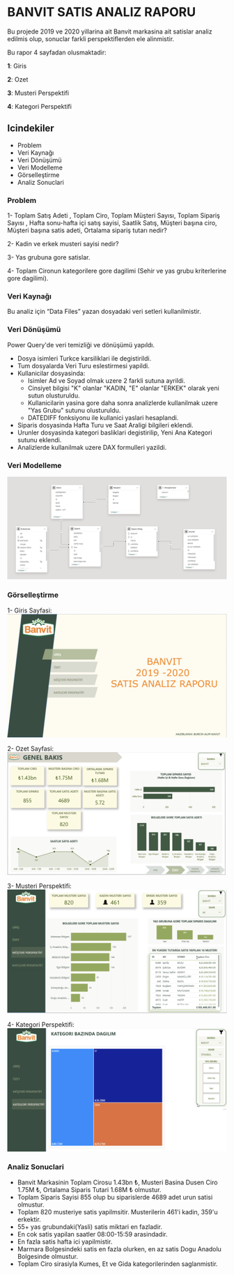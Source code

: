 
# BANVIT SATIS ANALIZ RAPORU
Bu projede 2019 ve 2020 yillarina ait Banvit markasina ait satislar analiz edilmis olup, sonuclar farkli perspektiflerden ele alinmistir.

Bu rapor 4 sayfadan olusmaktadir:

  **1**: Giris

  **2**: Ozet

  **3**: Musteri Perspektifi

  **4**: Kategori Perspektifi


## Icindekiler
- Problem
- Veri Kaynağı
- Veri Dönüşümü
- Veri Modelleme
- Görselleştirme
- Analiz Sonuclari

### Problem

1- Toplam Satış Adeti , Toplam Ciro, Toplam Müşteri Sayısı, Toplam Sipariş Sayısı , Hafta sonu-hafta içi satış sayisi, Saatlik Satış, Müşteri başına ciro, Müşteri başına satis adeti, Ortalama sipariş tutarı nedir?

2- Kadin ve erkek musteri sayisi nedir?

3- Yas grubuna gore satislar.

4- Toplam Cironun kategorilere gore dagilimi (Sehir ve yas grubu kriterlerine gore dagilimi).


### Veri Kaynağı
Bu analiz için “Data Files” yazan dosyadaki veri setleri kullanilmistir.


### Veri Dönüşümü
Power Query'de veri temizliği ve dönüşümü yapıldı.
- Dosya isimleri Turkce karsiliklari ile degistirildi.
- Tum dosyalarda Veri Turu eslestirmesi yapildi.  
- Kullanicilar dosyasinda:
    - Isimler Ad ve Soyad olmak uzere 2 farkli sutuna ayrildi. 
    - Cinsiyet bilgisi "K" olanlar "KADIN, "E" olanlar "ERKEK" olarak yeni sutun olusturuldu. 
    - Kullanicilarin yasina gore daha sonra analizlerde kullanilmak uzere "Yas Grubu" sutunu olusturuldu.
    - DATEDIFF fonksiyonu ile kullanici yaslari hesaplandi.
- Siparis dosyasinda Hafta Turu ve Saat Araligi bilgileri eklendi.
- Urunler dosyasinda kategori basliklari degistirilip, Yeni Ana Kategori sutunu eklendi.
- Analizlerde kullanilmak uzere DAX formulleri yazildi.




### Veri Modelleme
![Model](Model.png)


### Görselleştirme

 1- Giris Sayfasi:
 ![Giris](Screenshots/Giris%20Sayfasi.png)

 2- Ozet Sayfasi:
![Ozet](Screenshots/Ozet%20Sayfasi.png)

 3- Musteri Perspektifi:
![Musteri Perspektifi](Screenshots/Musteri%20Perspektifi.png)

4- Kategori Perspektifi:
![Kategori Perspektifi](Screenshots/Kategori%20Perspektifi.png)   


### Analiz Sonuclari
- Banvit Markasinin Toplam Cirosu 1.43bn ₺, Musteri Basina Dusen Ciro 1.75M ₺, Ortalama Siparis Tutari 1.68M ₺ olmustur.
- Toplam Siparis Sayisi 855 olup bu siparislerde 4689 adet urun satisi olmustur.
- Toplam 820 musteriye satis yapilmsitir. Musterilerin 461'i kadin, 359'u erkektir.
- 55+ yas grubundaki(Yasli) satis miktari en fazladir.
- En cok satis yapilan saatler 08:00-15:59 arasindadir.
- En fazla satis hafta ici yapilmistir.
- Marmara Bolgesindeki satis en fazla olurken, en az satis Dogu Anadolu Bolgesinde olmustur.
- Toplam Ciro sirasiyla Kumes, Et ve Gida kategorilerinden saglanmistir.



